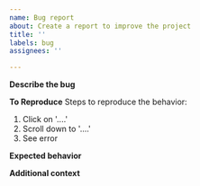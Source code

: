 ```yaml
---
name: Bug report
about: Create a report to improve the project
title: ''
labels: bug
assignees: ''

---
```


**Describe the bug**

**To Reproduce**
Steps to reproduce the behavior:
1. Click on '....'
2. Scroll down to '....'
3. See error

**Expected behavior**

**Additional context**
